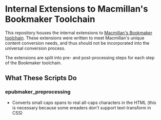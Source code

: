# Internal Extensions to Macmillan's Bookmaker Toolchain

This repository houses the internal extensions to [Macmillan's Bookmaker toolchain](https://github.com/macmillanpublishers/bookmaker). These extensions were written to meet Macmillan's unique content conversion needs, and thus should not be incorporated into the universal conversion process.

The extensions are split into pre- and post-processing steps for each step of the Bookmaker toolchain.

## What These Scripts Do

### epubmaker_preprocessing

* Converts small caps spans to real all-caps characters in the HTML (this is necessary because some ereaders don't support text-transform in CSS)